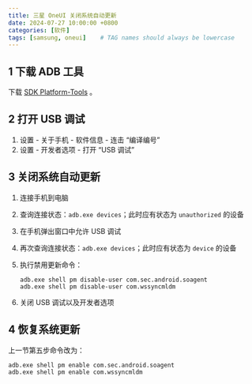 ```yaml
---
title: 三星 OneUI 关闭系统自动更新
date: 2024-07-27 10:00:00 +0800
categories: [软件]
tags: [samsung, oneui]    # TAG names should always be lowercase
---
```


## 1 下载 ADB 工具

下载 [SDK Platform-Tools](https://developer.android.com/tools/releases/platform-tools?hl=zh-cn) 。

## 2 打开 USB 调试

1. 设置 - 关于手机 - 软件信息 - 连击 “编译编号”
2. 设置 - 开发者选项 - 打开 “USB 调试”

## 3 关闭系统自动更新

1. 连接手机到电脑
2. 查询连接状态：`adb.exe devices`；此时应有状态为 `unauthorized` 的设备
3. 在手机弹出窗口中允许 USB 调试
4. 再次查询连接状态：`adb.exe devices`；此时应有状态为 `device` 的设备
5. 执行禁用更新命令：

    ```shell
    adb.exe shell pm disable-user com.sec.android.soagent
    adb.exe shell pm disable-user com.wssyncmldm
    ```

6. 关闭 USB 调试以及开发者选项

## 4 恢复系统更新

上一节第五步命令改为：

```shell
adb.exe shell pm enable com.sec.android.soagent
adb.exe shell pm enable com.wssyncmldm
```
